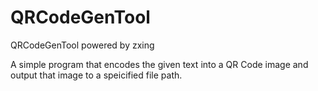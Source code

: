 # QRCodeGenTool

QRCodeGenTool powered by zxing

A simple program that encodes the given text into a QR Code image and output that image to a speicified file path.
